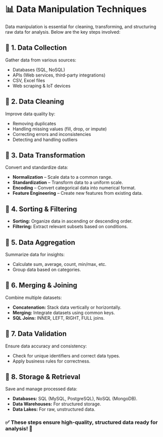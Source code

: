 # 📊 Data Manipulation Techniques

Data manipulation is essential for cleaning, transforming, and structuring raw data for analysis. Below are the key steps involved:

## 🔹 1. Data Collection
Gather data from various sources:
- Databases (SQL, NoSQL)
- APIs (Web services, third-party integrations)
- CSV, Excel files
- Web scraping & IoT devices

## 🔹 2. Data Cleaning
Improve data quality by:
- Removing duplicates
- Handling missing values (fill, drop, or impute)
- Correcting errors and inconsistencies
- Detecting and handling outliers

## 🔹 3. Data Transformation
Convert and standardize data:
- **Normalization** – Scale data to a common range.
- **Standardization** – Transform data to a uniform scale.
- **Encoding** – Convert categorical data into numerical format.
- **Feature Engineering** – Create new features from existing data.

## 🔹 4. Sorting & Filtering
- **Sorting:** Organize data in ascending or descending order.
- **Filtering:** Extract relevant subsets based on conditions.

## 🔹 5. Data Aggregation
Summarize data for insights:
- Calculate sum, average, count, min/max, etc.
- Group data based on categories.

## 🔹 6. Merging & Joining
Combine multiple datasets:
- **Concatenation:** Stack data vertically or horizontally.
- **Merging:** Integrate datasets using common keys.
- **SQL Joins:** INNER, LEFT, RIGHT, FULL joins.

## 🔹 7. Data Validation
Ensure data accuracy and consistency:
- Check for unique identifiers and correct data types.
- Apply business rules for correctness.

## 🔹 8. Storage & Retrieval
Save and manage processed data:
- **Databases:** SQL (MySQL, PostgreSQL), NoSQL (MongoDB).
- **Data Warehouses:** For structured storage.
- **Data Lakes:** For raw, unstructured data.

### ✅ These steps ensure high-quality, structured data ready for analysis! 🚀
